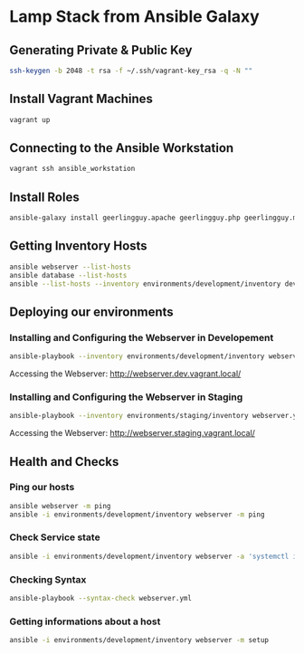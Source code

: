 # Lamp Stack from Ansible Galaxy

## Generating Private & Public Key

```bash
ssh-keygen -b 2048 -t rsa -f ~/.ssh/vagrant-key_rsa -q -N ""
```

## Install Vagrant Machines

```bash
vagrant up
```

## Connecting to the Ansible Workstation

```bash
vagrant ssh ansible_workstation
```

## Install Roles

```bash
ansible-galaxy install geerlingguy.apache geerlingguy.php geerlingguy.mysql
```

## Getting Inventory Hosts

```bash
ansible webserver --list-hosts
ansible database --list-hosts
ansible --list-hosts --inventory environments/development/inventory development
```

## Deploying our environments

### Installing and Configuring the Webserver in Developement

```bash
ansible-playbook --inventory environments/development/inventory webserver.yml
```

Accessing the Webserver: http://webserver.dev.vagrant.local/

### Installing and Configuring the Webserver in Staging

```bash
ansible-playbook --inventory environments/staging/inventory webserver.yml
```
Accessing the Webserver: http://webserver.staging.vagrant.local/

## Health and Checks
### Ping our hosts

```bash
ansible webserver -m ping
ansible -i environments/development/inventory webserver -m ping
```

### Check Service state

```bash
ansible -i environments/development/inventory webserver -a 'systemctl is-active redis'
```

### Checking Syntax

```bash
ansible-playbook --syntax-check webserver.yml
```

### Getting informations about a host

```bash
ansible -i environments/development/inventory webserver -m setup
```
